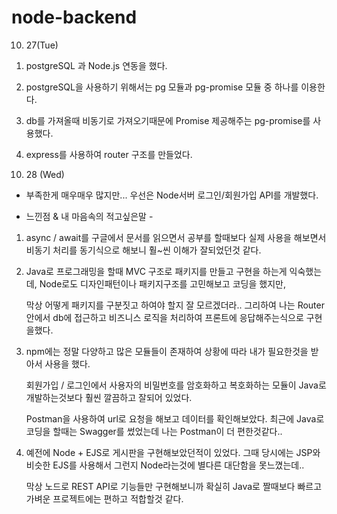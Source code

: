# node-backend

10. 27(Tue)

1) postgreSQL 과 Node.js 연동을 했다.

2) postgreSQL을 사용하기 위해서는 pg 모듈과 pg-promise 모듈 중 하나를 이용한다.

3) db를 가져올때 비동기로 가져오기때문에 Promise 제공해주는 pg-promise를 사용했다.

4) express를 사용하여 router 구조를 만들었다.

10. 28 (Wed)

- 부족한게 매우매우 많지만... 우선은 Node서버 로그인/회원가입 API를 개발했다. 

- 느낀점 & 내 마음속의 적고싶은말 -

1) async / await를 구글에서 문서를 읽으면서 공부를 할때보다 실제 사용을 해보면서 비동기 처리를 동기식으로 해보니 훨~씬 이해가 잘되었던것 같다.

2) Java로 프로그래밍을 할때 MVC 구조로 패키지를 만들고 구현을 하는게 익숙했는데, Node로도 디자인패턴이나 패키지구조를 고민해보고 코딩을 했지만,

   막상 어떻게 패키지를 구분짓고 하여야 할지 잘 모르겠더라.. 그리하여 나는 Router안에서 db에 접근하고 비즈니스 로직을 처리하여 프론트에 응답해주는식으로 구현을했다.
   
3) npm에는 정말 다양하고 많은 모듈들이 존재하여 상황에 따라 내가 필요한것을 받아서 사용을 했다.
   
   회원가입 / 로그인에서 사용자의 비밀번호를 암호화하고 복호화하는 모듈이 Java로 개발하는것보다 훨씬 깔끔하고 잘되어 있었다.
   
   Postman을 사용하여 url로 요청을 해보고 데이터를 확인해보았다. 최근에 Java로 코딩을 할때는 Swagger를 썼었는데 나는 Postman이 더 편한것같다..
   
4) 예전에 Node + EJS로 게시판을 구현해보았던적이 있었다. 그때 당시에는 JSP와 비슷한 EJS를 사용해서 그런지 Node라는것에 별다른 대단함을 못느꼈는데..
   
   막상 노드로 REST API로 기능들만 구현해보니까 확실히 Java로 짤때보다 빠르고 가벼운 프로젝트에는 편하고 적합할것 같다.
   
   
   
   
